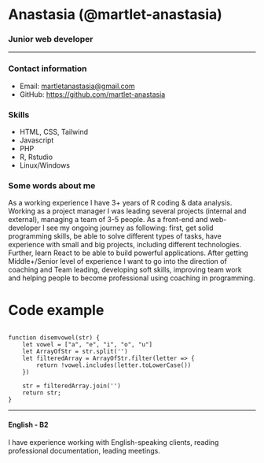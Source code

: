 # Anastasia (@martlet-anastasia)
### Junior web developer
---
### Contact information
* Email: martletanastasia@gmail.com
* GitHub: https://github.com/martlet-anastasia

### Skills
* HTML, CSS, Tailwind
* Javascript
* PHP
* R, Rstudio
* Linux/Windows

### Some words about me
As a working experience I have 3+ years of R coding & data analysis. Working as a project manager I was leading several projects (internal and external), managing a team of 3-5 people. 
As a front-end and web-developer I see my ongoing journey as following: first, get solid programming skills, be able to solve different types of tasks, have experience with small and big projects, including different technologies. Further, learn React to be able to build powerful applications. After getting Middle+/Senior level of experience I want to go into the direction of coaching and Team leading, developing soft skills, improving team work and helping people to become professional using coaching in programming. 

# Code example

```

function disemvowel(str) {
    let vowel = ["a", "e", "i", "o", "u"]
    let ArrayOfStr = str.split('')
    let filteredArray = ArrayOfStr.filter(letter => {
        return !vowel.includes(letter.toLowerCase())
    })

    str = filteredArray.join('')
    return str;
}

```

---
#### English - B2
I have experience working with English-speaking clients, reading professional documentation, leading meetings.
